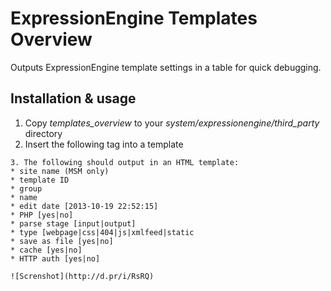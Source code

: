 ExpressionEngine Templates Overview
=====================

Outputs ExpressionEngine template settings in a table for quick debugging.

## Installation & usage
1. Copy _templates_overview_ to your _system/expressionengine/third_party_ directory
2. Insert the following tag into a template
```{exp:templates_overview}
3. The following should output in an HTML template:
* site name (MSM only)
* template ID
* group
* name
* edit date [2013-10-19 22:52:15]
* PHP [yes|no]
* parse stage [input|output]
* type [webpage|css|404|js|xmlfeed|static
* save as file [yes|no]
* cache [yes|no]
* HTTP auth [yes|no]

![Screnshot](http://d.pr/i/RsRQ)
